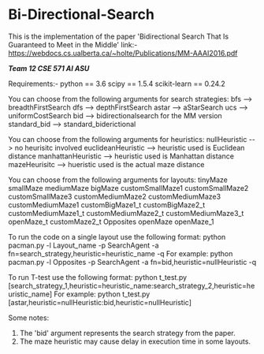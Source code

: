 # Bi-Directional-Search
This is the implementation of the paper 'Bidirectional Search That Is Guaranteed to Meet in the Middle' link:- https://webdocs.cs.ualberta.ca/~holte/Publications/MM-AAAI2016.pdf

*************Team 12 CSE 571 AI ASU*************

Requirements:- 
python == 3.6
scipy == 1.5.4
scikit-learn == 0.24.2



You can choose from the following arguments for search strategies:
bfs --> breadthFirstSearch
dfs --> depthFirstSearch
astar --> aStarSearch
ucs --> uniformCostSearch
bid --> bidirectionalsearch for the MM version
standard_bid --> standard_biderictional


You can choose from the following arguments for heuristics:
nullHeuristic  --> no heurisitc involved
euclideanHeuristic --> heuristic used is Euclidean distance
manhattanHeuristic --> heuristic used is Manhattan distance
mazeHeurisitc --> hueristic used is the actual maze distance 

You can choose from the following arguments for layouts:
tinyMaze
smallMaze
mediumMaze
bigMaze
customSmallMaze1
customSmallMaze2
customSmallMaze3
customMediumMaze2
customMediumMaze3
customMediumMaze1
customBigMaze1_t
customBigMaze2_t
customMediumMaze1_t
customMediumMaze2_t
customMediumMaze3_t
openMaze_t 
customMaze2_t
Opposites
openMaze
openMaze_1

To run the code on a single layout use the following format:
python pacman.py -l Layout_name -p SearchAgent -a fn=search_strategy,heuristic=heuristic_name -q
For example:
python pacman.py -l Opposites -p SearchAgent -a fn=bid,heuristic=nullHeuristic -q

To run T-test use the following format:
python t_test.py [search_strategy_1,heuristic=heuristic_name:search_strategy_2,heuristic=heuristic_name]
For example:
python t_test.py [astar,heuristic=nullHeuristic:bid,heuristic=nullHeuristic]

Some notes:
1. The 'bid' argument represents the search strategy from the paper.
2. The maze heuristic may cause delay in execution time in some layouts.
